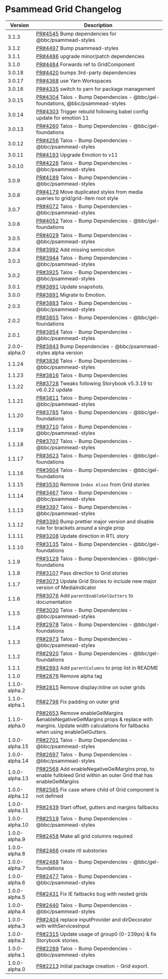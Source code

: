 # Psammead Grid Changelog

<!-- prettier-ignore -->
| Version | Description |
|---------|-------------|
| 3.1.3 | [PR#4545](https://github.com/bbc/psammead/pull/4545) Bump dependencies for @bbc/psammead-styles |
| 3.1.2 | [PR#4497](https://github.com/bbc/psammead/pull/4497) Bump psammead-styles |
| 3.1.1 | [PR#4486](https://github.com/bbc/psammead/pull/4486) upgrade minor/patch dependencies |
| 3.1.0 | [PR#4484](https://github.com/bbc/psammead/pull/4484) Forwards ref to GridComponent |
| 3.0.18 | [PR#4420](https://github.com/bbc/psammead/pull/4420) bumps 3rd-party dependencies |
| 3.0.17 | [PR#4368](https://github.com/bbc/psammead/pull/4368) use Yarn Workspaces |
| 3.0.16 | [PR#4335](https://github.com/bbc/psammead/pull/4335) switch to yarn for package management |
| 3.0.15 | [PR#4304](https://github.com/bbc/psammead/pull/4304) Talos - Bump Dependencies - @bbc/gel-foundations, @bbc/psammead-styles |
| 3.0.14 | [PR#4303](https://github.com/bbc/psammead/pull/4303) Trigger rebuild following babel config update for emotion 11 |
| 3.0.13 | [PR#4260](https://github.com/bbc/psammead/pull/4260) Talos - Bump Dependencies - @bbc/gel-foundations |
| 3.0.12 | [PR#4256](https://github.com/bbc/psammead/pull/4256) Talos - Bump Dependencies - @bbc/psammead-styles |
| 3.0.11 | [PR#4193](https://github.com/bbc/psammead/pull/4193) Upgrade Emotion to v11 |
| 3.0.10 | [PR#4226](https://github.com/bbc/psammead/pull/4226) Talos - Bump Dependencies - @bbc/psammead-styles |
| 3.0.9 | [PR#4189](https://github.com/bbc/psammead/pull/4189) Talos - Bump Dependencies - @bbc/psammead-styles |
| 3.0.8 | [PR#4179](https://github.com/bbc/psammead/pull/4179) Move duplicated styles from media queries to grid/grid-item root style |
| 3.0.7 | [PR#4072](https://github.com/bbc/psammead/pull/4072) Talos - Bump Dependencies - @bbc/psammead-styles |
| 3.0.6 | [PR#4052](https://github.com/bbc/psammead/pull/4052) Talos - Bump Dependencies - @bbc/gel-foundations |
| 3.0.5 | [PR#4029](https://github.com/bbc/psammead/pull/4029) Talos - Bump Dependencies - @bbc/psammead-styles |
| 3.0.4 | [PR#3992](https://github.com/bbc/psammead/pull/3992) Add missing semicolon |
| 3.0.3 | [PR#3944](https://github.com/bbc/psammead/pull/3944) Talos - Bump Dependencies - @bbc/psammead-styles |
| 3.0.2 | [PR#3925](https://github.com/bbc/psammead/pull/3925) Talos - Bump Dependencies - @bbc/psammead-styles |
| 3.0.1 | [PR#3891](https://github.com/bbc/psammead/pull/3894) Update snapshots. |
| 3.0.0 | [PR#3891](https://github.com/bbc/psammead/pull/3891) Migrate to Emotion. |
| 2.0.3 | [PR#3883](https://github.com/bbc/psammead/pull/3883) Talos - Bump Dependencies - @bbc/psammead-styles |
| 2.0.2 | [PR#3855](https://github.com/bbc/psammead/pull/3855) Talos - Bump Dependencies - @bbc/gel-foundations |
| 2.0.1 | [PR#3854](https://github.com/bbc/psammead/pull/3854) Talos - Bump Dependencies - @bbc/psammead-styles |
| 2.0.0-alpha.0 | [PR#3843](https://github.com/bbc/psammead/pull/3843) Bump Dependencies - @bbc/psammead-styles alpha version |
| 1.1.24 | [PR#3836](https://github.com/bbc/psammead/pull/3836) Talos - Bump Dependencies - @bbc/psammead-styles |
| 1.1.23 | [PR#3816](https://github.com/bbc/psammead/pull/3816) Talos - Bump Dependencies |
| 1.1.22 | [PR#3728](https://github.com/bbc/psammead/pull/3728) Tweaks following Storybook v5.3.19 to v6.0.22 update |
| 1.1.21 | [PR#3811](https://github.com/bbc/psammead/pull/3811) Talos - Bump Dependencies - @bbc/psammead-styles |
| 1.1.20 | [PR#3785](https://github.com/bbc/psammead/pull/3785) Talos - Bump Dependencies - @bbc/gel-foundations |
| 1.1.19 | [PR#3710](https://github.com/bbc/psammead/pull/3710) Talos - Bump Dependencies - @bbc/psammead-styles |
| 1.1.18 | [PR#3707](https://github.com/bbc/psammead/pull/3707) Talos - Bump Dependencies - @bbc/psammead-styles |
| 1.1.17 | [PR#3623](https://github.com/bbc/psammead/pull/3623) Talos - Bump Dependencies - @bbc/gel-foundations |
| 1.1.16 | [PR#3604](https://github.com/bbc/psammead/pull/3604) Talos - Bump Dependencies - @bbc/gel-foundations |
| 1.1.15 | [PR#3530](https://github.com/bbc/psammead/pull/3530) Remove `Index Alsos` from Grid stories |
| 1.1.14 | [PR#3467](https://github.com/bbc/psammead/pull/3467) Talos - Bump Dependencies - @bbc/psammead-styles |
| 1.1.13 | [PR#3397](https://github.com/bbc/psammead/pull/3397) Talos - Bump Dependencies - @bbc/psammead-styles |
| 1.1.12 | [PR#3390](https://github.com/bbc/psammead/pull/3290) Bump prettier major version and disable rule for brackets around a single prop |
| 1.1.11 | [PR#3208](https://github.com/bbc/psammead/pull/3208) Update direction in RTL story |
| 1.1.10 | [PR#3135](https://github.com/bbc/psammead/pull/3135) Talos - Bump Dependencies - @bbc/gel-foundations |
| 1.1.9 | [PR#3129](https://github.com/bbc/psammead/pull/3129) Talos - Bump Dependencies - @bbc/gel-foundations |
| 1.1.8 | [PR#3107](https://github.com/bbc/psammead/pull/3107) Pass direction to Grid stories |
| 1.1.7 | [PR#3073](https://github.com/bbc/psammead/pull/3073) Update Grid Stories to include new major version of MediaIndicator |
| 1.1.6 | [PR#3076](https://github.com/bbc/psammead/pull/3076) Add `parentEnableGelGutters` to documentation |
| 1.1.5 | [PR#3030](https://github.com/bbc/psammead/pull/3030) Talos - Bump Dependencies - @bbc/psammead-styles |
| 1.1.4 | [PR#2978](https://github.com/bbc/psammead/pull/2978) Talos - Bump Dependencies - @bbc/gel-foundations |
| 1.1.3 | [PR#2973](https://github.com/bbc/psammead/pull/2973) Talos - Bump Dependencies - @bbc/psammead-styles |
| 1.1.2 | [PR#2920](https://github.com/bbc/psammead/pull/2920) Talos - Bump Dependencies - @bbc/gel-foundations |
| 1.1.1 | [PR#2893](https://github.com/bbc/psammead/pull/2893) Add `parentColumns` to prop list in README |
| 1.1.0 | [PR#2876](https://github.com/bbc/psammead/pull/2876) Remove alpha tag |
| 1.1.0-alpha.2 | [PR#2815](https://github.com/bbc/psammead/pull/2815) Remove display:inline on outer grids |
| 1.1.0-alpha.1 | [PR#2796](https://github.com/bbc/psammead/pull/2796) Fix padding on outer grid  |
| 1.1.0-alpha.0 | [PR#2653](https://github.com/bbc/psammead/pull/2653) Remove enableGelMargins &enableNegativeGelMargins props & replace with margins. Update width calculations for fallbacks when using enableGelGutters. |
| 1.0.0-alpha.15 | [PR#2701](https://github.com/bbc/psammead/pull/2701) Talos - Bump Dependencies - @bbc/psammead-styles |
| 1.0.0-alpha.14 | [PR#2697](https://github.com/bbc/psammead/pull/2697) Talos - Bump Dependencies - @bbc/psammead-styles |
| 1.0.0-alpha.13 | [PR#2568](https://github.com/bbc/psammead/pull/2568) Add enableNegativeGelMargins prop, to enable fullbleed Grid within an outer Grid that has enableGelMargins |
| 1.0.0-alpha.12 | [PR#2565](https://github.com/bbc/psammead/pull/2565) Fix case where child of Grid component is not defined |
| 1.0.0-alpha.11 | [PR#2439](https://github.com/bbc/psammead/pull/2439) Start offset, gutters and margins fallbacks |
| 1.0.0-alpha.10 | [PR#2519](https://github.com/bbc/psammead/pull/2519) Talos - Bump Dependencies - @bbc/psammead-styles |
| 1.0.0-alpha.9 | [PR#2458](https://github.com/bbc/psammead/pull/2458) Make all grid columns required |
| 1.0.0-alpha.8 | [PR#2466](https://github.com/bbc/psammead/pull/2466) create rtl substories |
| 1.0.0-alpha.7 | [PR#2488](https://github.com/bbc/psammead/pull/2488) Talos - Bump Dependencies - @bbc/gel-foundations |
| 1.0.0-alpha.6 | [PR#2477](https://github.com/bbc/psammead/pull/2477) Talos - Bump Dependencies - @bbc/psammead-styles |
| 1.0.0-alpha.5 | [PR#2431](https://github.com/bbc/psammead/pull/2431) Fix IE fallbacks bug with nested grids |
| 1.0.0-alpha.4 | [PR#2440](https://github.com/bbc/psammead/pull/2440) Talos - Bump Dependencies - @bbc/psammead-styles |
| 1.0.0-alpha.3 | [PR#2404](https://github.com/bbc/psammead/pull/2404) replace inputProvider and dirDecorator with withServicesInput |
| 1.0.0-alpha.2 | [PR#2315](https://github.com/bbc/psammead/pull/2315) Update usage of group0 (0-239px) & fix Storybook stories. |
| 1.0.0-alpha.1 | [PR#2289](https://github.com/bbc/psammead/pull/2289) Talos - Bump Dependencies - @bbc/psammead-styles |
| 1.0.0-alpha.0 | [PR#2213](https://github.com/bbc/psammead/pull/2213) Initial package creation - Grid export. |
